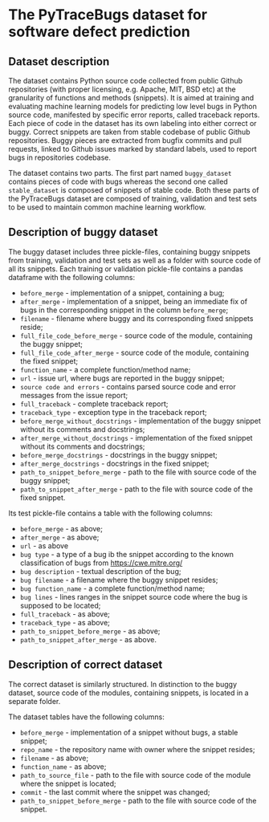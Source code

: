 # The PyTraceBugs dataset for software defect prediction

## Dataset description

The dataset contains Python source code collected from public Github repositories (with proper licensing, e.g. Apache, MIT, BSD etc) at the granularity of functions and methods (snippets).
It is aimed at training and evaluating machine learning models for predicting low level bugs in Python source code,
manifested by specific error reports, called traceback reports. Each piece of code in the dataset has its own labeling into either correct or buggy.
Correct snippets are taken from stable codebase of public Github repositories. Buggy pieces are extracted from bugfix commits and pull requests,
linked to Github issues marked by standard labels, used to report bugs in repositories codebase. 

The dataset contains two parts. The first part named `buggy_dataset` contains pieces of
code with bugs whereas the second one called `stable_dataset` is composed of snippets of stable code.
Both these parts of the PyTraceBugs dataset are composed of training, validation and test sets 
to be used to maintain common machine learning workflow.


## Description of buggy dataset

The buggy dataset includes three pickle-files, containing buggy snippets from training, validation and test sets as well as 
a folder with source code of all its snippets. Each training or validation pickle-file contains a pandas dataframe with the following columns:
* `before_merge` - implementation of a snippet, containing a bug;
* `after_merge` - implementation of a snippet, being an immediate fix of bugs in the corresponding snippet in the column `before_merge`;
* `filename` - filename where buggy and its corresponding fixed snippets reside;
* `full_file_code_before_merge` - source code of the module, containing the buggy snippet;
* `full_file_code_after_merge` - source code of the module, containing the fixed snippet;
* `function_name` - a complete function/method name;
* `url` - issue url, where bugs are reported in the buggy snippet;
* `source code and errors` - contains parsed source code and error messages from the issue report; 
* `full_traceback` - complete traceback report;
* `traceback_type` - exception type in the traceback report;
* `before_merge_without_docstrings` - implementation of the buggy snippet without its comments and docstrings;
* `after_merge_without_docstrings` - implementation of the fixed snippet without its comments and docstrings;
* `before_merge_docstrings` - docstrings in the buggy snippet;
* `after_merge_docstrings` - docstrings in the fixed snippet;
* `path_to_snippet_before_merge` - path to the file with source code of the buggy snippet; 
* `path_to_snippet_after_merge` - path to the file with source code of the fixed snippet.

Its test pickle-file contains a table with the following columns:
* `before_merge` - as above;
* `after_merge` - as above; 
* `url` - as above 
* `bug type` - a type of a bug ib the snippet according to the known classification of bugs from https://cwe.mitre.org/ 
* `bug description` - textual description of the bug;
* `bug filename` - a filename where the buggy snippet resides;
* `bug function_name` - a complete function/method name;
* `bug lines` - lines ranges in the snippet source code where the bug is supposed to be located;
* `full_traceback` - as above;
* `traceback_type` - as above;
* `path_to_snippet_before_merge` - as above;
* `path_to_snippet_after_merge` - as above.

## Description of correct dataset

The correct dataset is similarly structured. In distinction to the buggy dataset, source code of the modules, containing snippets, is located
in a separate folder.

The dataset tables have the following columns:
* `before_merge` - implementation of a snippet without bugs, a stable snippet;
* `repo_name` - the repository name with owner where the snippet resides;
* `filename` - as above; 
* `function_name` - as above;
* `path_to_source_file` - path to the file with source code of the module where the snippet is located; 
* `commit` - the last commit where the snippet was changed; 
* `path_to_snippet_before_merge` - path to the file with source code of the snippet.


